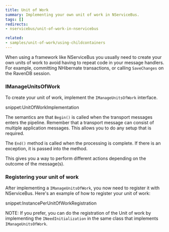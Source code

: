 ```yaml
---
title: Unit of Work
summary: Implementing your own unit of work in NServiceBus.
tags: []
redirects:
- nservicebus/unit-of-work-in-nservicebus

related:
- samples/unit-of-work/using-childcontainers
---
```


When using a framework like NServiceBus you usually need to create your own units of work to avoid having to repeat code in your message handlers. For example, committing NHibernate transactions, or calling `SaveChanges` on the RavenDB session.

### IManageUnitsOfWork

To create your unit of work, implement the `IManageUnitsOfWork` interface.

snippet:UnitOfWorkImplementation

The semantics are that `Begin()` is called when the transport messages enters the pipeline. Remember that a transport message can consist of multiple application messages. This allows you to do any setup that is required.

The `End()` method is called when the processing is complete. If there is an exception, it is passed into the method.

This gives you a way to perform different actions depending on the outcome of the message(s).

### Registering your unit of work

After implementing a `IManageUnitsOfWork`, you now need to register it with NServiceBus.
Here's an example of how to register your unit of work: 

snippet:InstancePerUnitOfWorkRegistration

NOTE: If you prefer, you can do the registration of the Unit of work by implementing the `INeedInitialization` in the same class that implements `IManageUnitsOfWork`.

